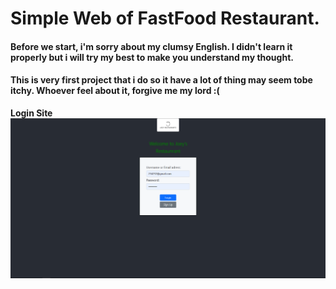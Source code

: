 # Simple Web of FastFood Restaurant.
#### Before we start, i'm sorry about my clumsy English. I didn't learn it properly but i will try my best to make you understand my thought.
#### This is very first project that i do so it have a lot of thing may seem tobe itchy. Whoever feel about it, forgive me my lord :(

**Login Site**
![login](/ScreenShot/Customer/unknown.png)
